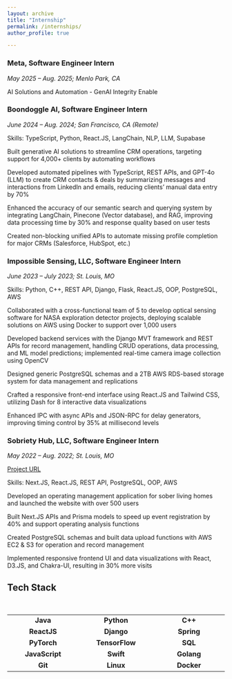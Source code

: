 ```yaml
---
layout: archive
title: "Internship"
permalink: /internships/
author_profile: true

---
```

### Meta, Software Engineer Intern

*May 2025 – Aug. 2025; Menlo Park, CA*

AI Solutions and Automation - GenAI Integrity Enable

###  Boondoggle AI, Software Engineer Intern                                                                                 

*June 2024 – Aug. 2024; San Francisco, CA (Remote)*

Skills: TypeScript, Python, React.JS, LangChain, NLP, LLM, Supabase  

Built generative AI solutions to streamline CRM operations, targeting support for 4,000+ clients by automating workflows

Developed automated pipelines with TypeScript, REST APIs, and GPT-4o (LLM) to create CRM contacts & deals by summarizing messages and interactions from LinkedIn and emails, reducing clients’ manual data entry by 70%

Enhanced the accuracy of our semantic search and querying system by integrating LangChain, Pinecone (Vector database), and RAG, improving data processing time by 30% and response quality based on user tests

Created non-blocking unified APIs to automate missing profile completion for major CRMs (Salesforce, HubSpot, etc.)


###  Impossible Sensing, LLC, Software Engineer Intern                                                                                 

*June 2023 – July 2023; St. Louis, MO*

Skills: Python, C++, REST API, Django, Flask, React.JS, OOP, PostgreSQL, AWS 			              

Collaborated with a cross-functional team of 5 to develop optical sensing software for NASA exploration detector projects, deploying scalable solutions on AWS using Docker to support over 1,000 users

Developed backend services with the Django MVT framework and REST APIs for record management, handling CRUD operations, data processing, and ML model predictions; implemented real-time camera image collection using OpenCV

Designed generic PostgreSQL schemas and a 2TB AWS RDS-based storage system for data management and replications

Crafted a responsive front-end interface using React.JS and Tailwind CSS, utilizing Dash for 8 interactive data visualizations

Enhanced IPC with async APIs and JSON-RPC for delay generators, improving timing control by 35% at millisecond levels


###  Sobriety Hub, LLC, Software Engineer Intern   

*May 2022 – Aug. 2022; St. Louis, MO*

[Project URL](https://github.com/NingyueLiang/SobrietyHub)

Skills: Next.JS, React.JS, REST API, PostgreSQL, OOP, AWS                                                                                             

Developed an operating management application for sober living homes and launched the website with over 500 users

Built Next.JS APIs and Prisma models to speed up event registration by 40% and support operating analysis functions

Created PostgreSQL schemas and built data upload functions with AWS EC2 & S3 for operation and record management

Implemented responsive frontend UI and data visualizations with React, D3.JS, and Chakra-UI, resulting in 30% more visits


<!-- ### Roke Data Co., Ltd., Software Engineer Intern                                                                                          

*May 2021 – July 2021; Jinan, China*
  
Skills: React.JS, Python, REST APIs, Odoo, PostgreSQL, D3.JS 

Developed an enterprise resource planning app to manage global construction projects for China Construction 8th Division

Implemented a database in PostgreSQL to store project planning information, including locations, resources, and status

Built non-blocking REST Python APIs to support resource planning functions and data analysis of construction projects 

Created an interactive data visualization in D3.JS to show 30+ projects’ progress, geospatial locations, and operations -->


## Tech Stack

<br>
<table>
<tbody>

<tr>
  <td align="center" width="20%">
  <span><b><center>Java</center></b></span> 

  </td>
  
  <td align="center" width="20%">
  <span><b><center>Python</center></b></span> 
  </td>
  
  <td align="center" width="20%">
  <span><b><center>C++</center></b></span> 

  </td>

</tr>

<tr>
  <td align="center" width="20%">
  <span><b><center>ReactJS</center></b></span> 

  </td>

  <td align="center" width="20%">
  <span><b><center>Django</center></b></span> 

  </td>

  <td align="center" width="20%">
  <span><b><center>Spring</center></b></span> 
  
  </td>
  
</tr>  

<tr>
  <td align="center" width="20%">
  <span><b><center>PyTorch</center></b></span> 

  </td>
  
  <td align="center" width="20%">
  <span><b><center>TensorFlow</center></b></span> 

  </td>
  

  <td align="center" width="20%">
  <span><b><center>SQL</center></b></span> 
 
  </td>
  

</tr>

<tr>
  <td align="center" width="20%">
  <span><b><center>JavaScript</center></b></span> 
  
  </td>
  
  <td align="center" width="20%">
  <span><b><center>Swift</center></b></span> 
  
  </td>
  

  <td align="center" width="20%">
  <span><b><center>Golang</center></b></span> 
  
  </td>
  

</tr>

<tr>
  <td align="center" width="20%">
  <span><b><center>Git</center></b></span> 
  
  </td>
  
  <td align="center" width="20%">
  <span><b><center>Linux</center></b></span> 

  </td>

  <td align="center" width="20%">
  <span><b><center>Docker</center></b></span> 

  </td>

</tr>

</tbody>
</table>
